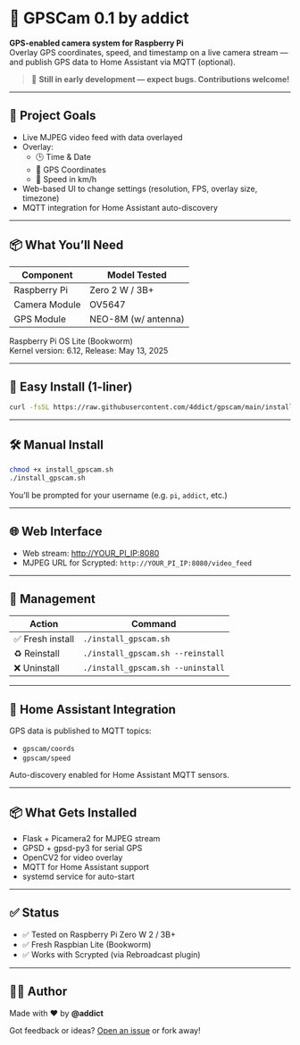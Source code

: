 # 📸 GPSCam 0.1 by addict

**GPS-enabled camera system for Raspberry Pi**  
Overlay GPS coordinates, speed, and timestamp on a live camera stream — and publish GPS data to Home Assistant via MQTT (optional).

> 🚧 **Still in early development — expect bugs. Contributions welcome!**

---

## 🎯 Project Goals

- Live MJPEG video feed with data overlayed
- Overlay:
  - 🕒 Time & Date
  - 📍 GPS Coordinates
  - 🚗 Speed in km/h
- Web-based UI to change settings (resolution, FPS, overlay size, timezone)
- MQTT integration for Home Assistant auto-discovery

---

## 📦 What You’ll Need

| Component        | Model Tested          |
|------------------|-----------------------|
| Raspberry Pi     | Zero 2 W  / 3B+       |
| Camera Module    | OV5647                |
| GPS Module       | NEO-8M (w/ antenna)   |

Raspberry Pi OS Lite (Bookworm)  
Kernel version: 6.12, Release: May 13, 2025

---

## 🚀 Easy Install (1-liner)

```bash
curl -fsSL https://raw.githubusercontent.com/4ddict/gpscam/main/install_gpscam.sh -o install_gpscam.sh && chmod +x install_gpscam.sh && ./install_gpscam.sh
```

---

## 🛠 Manual Install

```bash
chmod +x install_gpscam.sh
./install_gpscam.sh
```

You’ll be prompted for your username (e.g. `pi`, `addict`, etc.)

---

## 🌐 Web Interface

- Web stream: [http://YOUR_PI_IP:8080](http://YOUR_PI_IP:8080)
- MJPEG URL for Scrypted: `http://YOUR_PI_IP:8080/video_feed`

---

## 🧹 Management

| Action         | Command                        |
|----------------|---------------------------------|
| ✅ Fresh install   | `./install_gpscam.sh`           |
| ♻️ Reinstall       | `./install_gpscam.sh --reinstall` |
| ❌ Uninstall       | `./install_gpscam.sh --uninstall` |

---

## 💬 Home Assistant Integration

GPS data is published to MQTT topics:

- `gpscam/coords`
- `gpscam/speed`

Auto-discovery enabled for Home Assistant MQTT sensors.

---

## 📦 What Gets Installed

- Flask + Picamera2 for MJPEG stream
- GPSD + gpsd-py3 for serial GPS
- OpenCV2 for video overlay
- MQTT for Home Assistant support
- systemd service for auto-start

---

## ✅ Status

- ✅ Tested on Raspberry Pi Zero W 2 / 3B+
- ✅ Fresh Raspbian Lite (Bookworm)
- ✅ Works with Scrypted (via Rebroadcast plugin)

---

## 👨‍💻 Author

Made with ❤️ by **@addict**

Got feedback or ideas? [Open an issue](https://github.com/4ddict/gpscam/issues) or fork away!
